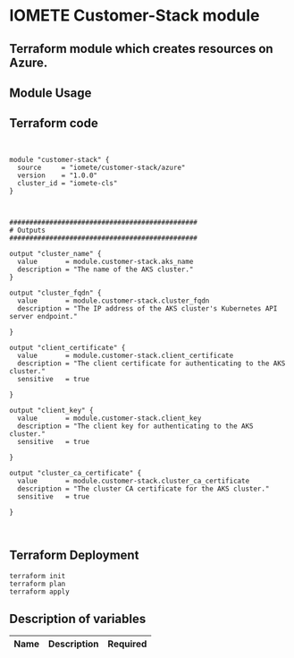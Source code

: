 # IOMETE Customer-Stack module

## Terraform module which creates resources on Azure.
 

## Module Usage

  
## Terraform code

```hcl


module "customer-stack" {
  source     = "iomete/customer-stack/azure"
  version    = "1.0.0"
  cluster_id = "iomete-cls"
}



###############################################
# Outputs
###############################################

output "cluster_name" {
  value       = module.customer-stack.aks_name
  description = "The name of the AKS cluster."
}

output "cluster_fqdn" {
  value       = module.customer-stack.cluster_fqdn
  description = "The IP address of the AKS cluster's Kubernetes API server endpoint."

}

output "client_certificate" {
  value       = module.customer-stack.client_certificate
  description = "The client certificate for authenticating to the AKS cluster."
  sensitive   = true

}

output "client_key" {
  value       = module.customer-stack.client_key
  description = "The client key for authenticating to the AKS cluster."
  sensitive   = true

}

output "cluster_ca_certificate" {
  value       = module.customer-stack.cluster_ca_certificate
  description = "The cluster CA certificate for the AKS cluster."
  sensitive   = true

}

  
```

## Terraform Deployment

```shell
terraform init
terraform plan
terraform apply
```

## Description of variables

| Name | Description | Required |
| --- | --- | --- |
 